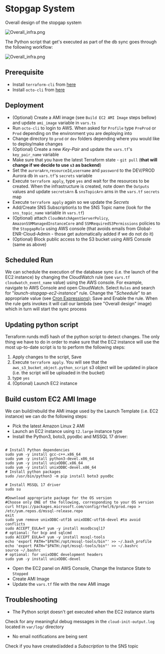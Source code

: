 # Stopgap System

Overall design of the stopgap system

![Overall_infra.png](../diagrams/rendered/infra.png)

The Python script that get's executed as part of the  db sync goes through the following workflow:

![Overall_infra.png](../diagrams/rendered/script_workflow.png)

## Prerequisite

* Install `terraform-cli` from [here](https://www.terraform.io/downloads.html)
* Install `octo-cli` from [here](https://git.mdevlab.com/octo/octo-cli)

## Deployment

* (Optional) Create a AMI image (see `Build EC2 AMI Image` steps bellow) and update `ami_image` variable in `vars.ts`
* Run `octo-cli` to login to AWS. When asked for `Profile` type `PreProd` or `Prod` depending on the environment you are deploying into
* Change directory to `prod` or `dev` folders depending where you would like to deploy/make changes
* (Optional) Create a new *Key-Pair* and update the `vars.tf`'s `key_pair_name` variable 
* Make sure that you have the latest Terraform state - `git pull` (**that will change if we decide to use `s3` as backend**)
* Set the `auroraArn`,`resourceId`,`username` and `password` to the DEV/PROD Aurora db in `vars.tf`'s `secrets` variable
* Execute `terraform apply`, type `yes` and wait for the resources to be created. When the infrastructure is created, note down the `Outputs` values and update `secretsArn` & `snsTopicArn` arns in the `vars.tf` `secrets` map
* Execute `terraform apply` again so we update the *Secrets*
* Add/Create SNS Subscription\s to the SNS Topic name (look for the `sns_topic_name` variable in `vars.tf`)
* (Optional) attach `CloudWatchAgentServerPolicy`, `AmazonSSMManagedInstanceCore` and `SSMRequiredS3Permissions` policies to the `StopgapRole` using AWS console (that avoids emails from Global-ENR-Cloud-Admin - those get automatically added if we do not do it)
* (Optional) Block public access to the S3 bucket using AWS Console (same as above)

## Scheduled Run

We can schedule the execution of the database sync (i.e. the launch of the EC2 instance) by changing the CloudWatch rule (see `vars.tf`  `cloudwatch_event_name` value) using the AWS console. For example, navigate to AWS Console and open CloudWatch. Select `Rules` and search for "*launch-stopgap-ec2-instance*" rule. Change the "*Scheedule*" to an appropriate value (see [Cron Expressions](https://docs.aws.amazon.com/AmazonCloudWatch/latest/events/ScheduledEvents.html)); Save and Enable the rule. When the rule gets invokes it will call our lambda (see "Overall design" image) which in turn will start the sync process

## Updating python script

Terraform runds md5 hash of the python script to detect changes. The only thing we have to do in order to make sure that the EC2 instance will use the most up-to-date script is to to perform the following steps:

1. Apply changes to the script, Save
2. Execute `terraform apply`. You will see that the `aws_s3_bucket_object.python_script` s3 object will be updated in place (i.e. the script will be uploaded in the bucket)
3. type `yes`
4. (Optional) Launch EC2 instance

## Build custom EC2 AMI Image

We can build/rebuild the AMI image used by the Launch Template (i.e. EC2 instance) we can do the following steps:

* Pick the latest Amazon Linux 2 AMI 
* Launch an EC2 instance using `t2.large` instance type
* Install the Python3, boto3, pyodbc and MSSQL 17 driver:

``` 

# Install Python dependencies
sudo yum -y install gcc-c++.x86_64
sudo yum -y install python3-devel.x86_64
sudo yum -y install unixODBC.x86_64
sudo yum -y install unixODBC-devel.x86_64
# Install python packages
sudo /usr/bin/python3 -m pip install boto3 pyodbc

# Install MSSQL 17 driver
sudo su

#Download appropriate package for the OS version
#Choose only ONE of the following, corresponding to your OS version
curl https://packages.microsoft.com/config/rhel/6/prod.repo > /etc/yum.repos.d/mssql-release.repo
exit
sudo yum remove unixODBC-utf16 unixODBC-utf16-devel #to avoid conflicts
sudo ACCEPT_EULA=Y yum -y install msodbcsql17
# optional: for bcp and sqlcmd
sudo ACCEPT_EULA=Y yum -y install mssql-tools
echo 'export PATH="$PATH:/opt/mssql-tools/bin"' >> ~/.bash_profile
echo 'export PATH="$PATH:/opt/mssql-tools/bin"' >> ~/.bashrc
source ~/.bashrc
# optional: for unixODBC development headers
sudo yum -y install unixODBC-devel
```

* Open the EC2 panel on AWS Console, Change the Instance State to `Stopped`
* Create AMI Image
* Update the `vars.tf` file with the new AMI image

## Troubleshooting

* The Python script doesn't get executed when the EC2 instance starts

Check for any meaningful debug messages in the `cloud-init-output.log` located in `var/log/` directory

* No email notifications are being sent

Check if you have created/added a *Subscription* to the SNS topic
